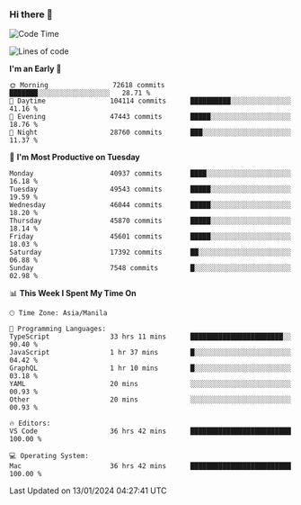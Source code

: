 ### Hi there 👋

<!--START_SECTION:waka-->
![Code Time](http://img.shields.io/badge/Code%20Time-4%2C706%20hrs%2022%20mins-blue)

![Lines of code](https://img.shields.io/badge/From%20Hello%20World%20I%27ve%20Written-111.5%20million%20lines%20of%20code-blue)

**I'm an Early 🐤** 

```text
🌞 Morning                72618 commits       ███████░░░░░░░░░░░░░░░░░░   28.71 % 
🌆 Daytime                104114 commits      ██████████░░░░░░░░░░░░░░░   41.16 % 
🌃 Evening                47443 commits       █████░░░░░░░░░░░░░░░░░░░░   18.76 % 
🌙 Night                  28760 commits       ███░░░░░░░░░░░░░░░░░░░░░░   11.37 % 
```
📅 **I'm Most Productive on Tuesday** 

```text
Monday                   40937 commits       ████░░░░░░░░░░░░░░░░░░░░░   16.18 % 
Tuesday                  49543 commits       █████░░░░░░░░░░░░░░░░░░░░   19.59 % 
Wednesday                46044 commits       █████░░░░░░░░░░░░░░░░░░░░   18.20 % 
Thursday                 45870 commits       █████░░░░░░░░░░░░░░░░░░░░   18.14 % 
Friday                   45601 commits       █████░░░░░░░░░░░░░░░░░░░░   18.03 % 
Saturday                 17392 commits       ██░░░░░░░░░░░░░░░░░░░░░░░   06.88 % 
Sunday                   7548 commits        █░░░░░░░░░░░░░░░░░░░░░░░░   02.98 % 
```


📊 **This Week I Spent My Time On** 

```text
🕑︎ Time Zone: Asia/Manila

💬 Programming Languages: 
TypeScript               33 hrs 11 mins      ███████████████████████░░   90.40 % 
JavaScript               1 hr 37 mins        █░░░░░░░░░░░░░░░░░░░░░░░░   04.42 % 
GraphQL                  1 hr 10 mins        █░░░░░░░░░░░░░░░░░░░░░░░░   03.18 % 
YAML                     20 mins             ░░░░░░░░░░░░░░░░░░░░░░░░░   00.93 % 
Other                    20 mins             ░░░░░░░░░░░░░░░░░░░░░░░░░   00.93 % 

🔥 Editors: 
VS Code                  36 hrs 42 mins      █████████████████████████   100.00 % 

💻 Operating System: 
Mac                      36 hrs 42 mins      █████████████████████████   100.00 % 
```


 Last Updated on 13/01/2024 04:27:41 UTC
<!--END_SECTION:waka-->


<!--
**rad182/rad182** is a ✨ _special_ ✨ repository because its `README.md` (this file) appears on your GitHub profile.

Here are some ideas to get you started:

- 🔭 I’m currently working on ...
- 🌱 I’m currently learning ...
- 👯 I’m looking to collaborate on ...
- 🤔 I’m looking for help with ...
- 💬 Ask me about ...
- 📫 How to reach me: ...
- 😄 Pronouns: ...
- ⚡ Fun fact: ...
-->
